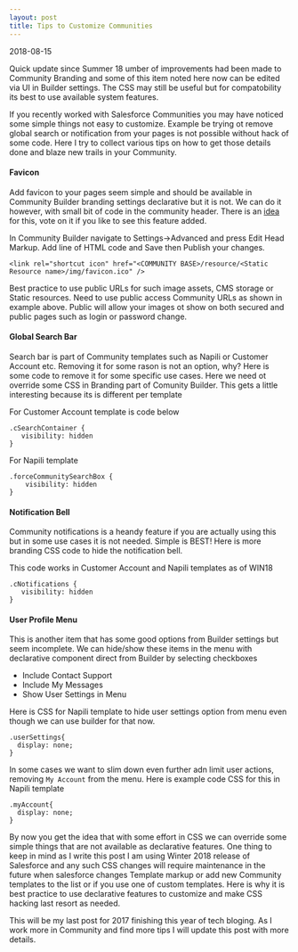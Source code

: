 ```yaml
---
layout: post
title: Tips to Customize Communities
---
```

2018-08-15

Quick update since Summer 18 umber of improvements had been made to Community Branding and some of this item noted here now can be edited via UI in Builder settings. The CSS may still be useful but for compatobility its best to use available system features.

If you recently worked with Salesforce Communities you may have noticed some simple things not easy to customize. Example be trying ot remove global search or notification from your pages is not possible without hack of some code. Here I try to collect various tips on how to get those details done and blaze new trails in your Community.

#### Favicon
Add favicon to your pages seem simple and should be available in Community Builder branding settings declarative but it is not. We can do it however, with small bit of code in the community header.
There is an [idea](https://success.salesforce.com/ideaView?id=0873A000000TtX7QAK) for this, vote on it if you like to see this feature added.

In Community Builder navigate to Settings->Advanced and press Edit Head Markup. Add line of HTML code and Save then Publish your changes.

```
<link rel="shortcut icon" href="<COMMUNITY BASE>/resource/<Static Resource name>/img/favicon.ico" />
```
Best practice to use public URLs for such image assets, CMS storage or Static resources. Need to use public access Community URLs as shown in example above. Public will allow your images ot show on both secured and public pages such as login or password change.

#### Global Search Bar

Search bar is part of Community templates such as Napili or Customer Account etc. Removing it for some rason is not an option, why? Here is some code to remove it for some specific use cases.
Here we need ot override some CSS in Branding part of Comunity Builder. This gets a little interesting because its is different per template

For Customer Account template is code below

```
.cSearchContainer {
   visibility: hidden
}
```

For Napili template

```
.forceCommunitySearchBox {
    visibility: hidden
}
```

#### Notification Bell

Community notifications is a heandy feature if you are actually using this but in some use cases it is not needed. Simple is BEST! Here is more branding CSS code to hide the notification bell.

This code works in Customer Account and Napili templates as of WIN18

```
.cNotifications {
   visibility: hidden
}
```

#### User Profile Menu

This is another item that has some good options from Builder settings but seem incomplete. We can hide/show these items in the menu with declarative component direct from Builder by selecting checkboxes

+ Include Contact Support
+ Include My Messages
+ Show User Settings in Menu

Here is CSS for Napili template to hide user settings option from menu even though we can use builder for that now.

```
.userSettings{
  display: none;  
}
```

In some cases we want to slim down even further adn limit user actions, removing `My Account` from the menu.
Here is example code CSS for this in Napili template

```
.myAccount{
  display: none;  
}
```

By now you get the idea that with some effort in CSS we can override some simple things that are not available as declarative features. One thing to keep in mind as I write this post I am using Winter 2018 release of Salesforce and any such CSS changes will require maintenance in the future when salesforce changes Template markup or add new Community templates to the list or if you use one of custom templates. Here is why it is best practice to use declarative features to customize and make CSS hacking last resort as needed.

This will be my last post for 2017 finishing this year of tech bloging. As I work more in Community and find more tips I will update this post with more details.

